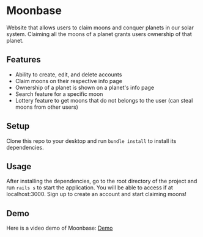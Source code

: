 # Moonbase
Website that allows users to claim moons and conquer planets in our solar system. Claiming all the moons 
of a planet grants users ownership of that planet. 

## Features
* Ability to create, edit, and delete accounts
* Claim moons on their respective info page
* Ownership of a planet is shown on a planet's info page
* Search feature for a specific moon
* Lottery feature to get moons that do not belongs to the user (can steal moons from other users)

## Setup
Clone this repo to your desktop and run ```bundle install``` to install its dependencies.

## Usage
After installing the dependencies, go to the root directory of the project and run ```rails s``` 
to start the application. You will be able to access if at localhost:3000. Sign up to create an account
and start claiming moons!

## Demo
Here is a video demo of Moonbase: [Demo](https://youtu.be/TZN7AIvkzJA)
